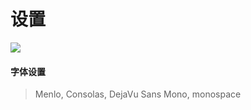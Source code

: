 # 设置
[![](https://img.shields.io/badge/GitBook-zbsilent-brightgreen)](Https://github.com/zbsilent)

#### 字体设置

> Menlo, Consolas, DejaVu Sans Mono, monospace
